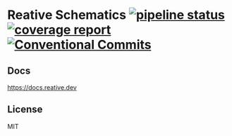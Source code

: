 # Reative Schematics [![pipeline status](https://gitlab.com/reative-team/test-schematics/badges/master/pipeline.svg)](https://gitlab.com/reative-team/test-schematics/commits/master) [![coverage report](https://gitlab.com/reative-team/test-schematics/badges/master/coverage.svg)](https://gitlab.com/reative-team/test-schematics/commits/master) [![Conventional Commits](https://img.shields.io/badge/commitizen-friendly-brightgreen.svg)](https://conventionalcommits.org)

## Docs

https://docs.reative.dev

## License

MIT
